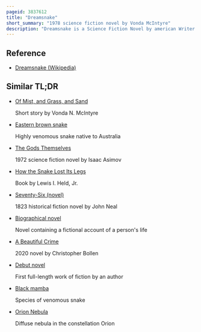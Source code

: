 ```yaml
---
pageid: 3837612
title: "Dreamsnake"
short_summary: "1978 science fiction novel by Vonda McIntyre"
description: "Dreamsnake is a Science Fiction Novel by american Writer Vonda N. Mcintyre. It is an Expansion of her Novelette of Mist and Grass and Sand written in 1973 for which she won her first nebula Award in 1974. The Story is set in the Aftermath of a nuclear Holocaust on Earth. The central Character, Snake, is a Healer who uses genetically modified Serpents to cure sickness—one Snake is an alien 'Dreamsnake', whose Venom gives dying People pleasant Dreams. The Novel follows Snake as she seeks to replace her Dreamsnake after its Death."
---
```


## Reference

- [Dreamsnake (Wikipedia)](https://en.wikipedia.org/?curid=3837612)

## Similar TL;DR

- [Of Mist, and Grass, and Sand](/tldr/en/of-mist-and-grass-and-sand)

  Short story by Vonda N. McIntyre

- [Eastern brown snake](/tldr/en/eastern-brown-snake)

  Highly venomous snake native to Australia

- [The Gods Themselves](/tldr/en/the-gods-themselves)

  1972 science fiction novel by Isaac Asimov

- [How the Snake Lost Its Legs](/tldr/en/how-the-snake-lost-its-legs)

  Book by Lewis I. Held, Jr.

- [Seventy-Six (novel)](/tldr/en/seventy-six-novel)

  1823 historical fiction novel by John Neal

- [Biographical novel](/tldr/en/biographical-novel)

  Novel containing a fictional account of a person's life

- [A Beautiful Crime](/tldr/en/a-beautiful-crime)

  2020 novel by Christopher Bollen

- [Debut novel](/tldr/en/debut-novel)

  First full-length work of fiction by an author

- [Black mamba](/tldr/en/black-mamba)

  Species of venomous snake

- [Orion Nebula](/tldr/en/orion-nebula)

  Diffuse nebula in the constellation Orion

